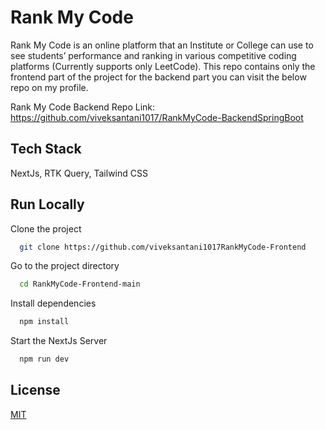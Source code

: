 
# Rank My Code

Rank My Code is an online platform that an Institute or College can use to see
students’ performance and ranking in various competitive coding platforms (Currently supports only LeetCode). This repo contains only the frontend part of the project for the backend part you can visit the below repo on my profile. 

Rank My Code Backend Repo Link: https://github.com/viveksantani1017/RankMyCode-BackendSpringBoot


## Tech Stack

NextJs, RTK Query, Tailwind CSS


## Run Locally

Clone the project

```bash
  git clone https://github.com/viveksantani1017RankMyCode-Frontend
```

Go to the project directory

```bash
  cd RankMyCode-Frontend-main
```

Install dependencies

```bash
  npm install
```

Start the NextJs Server

```bash
  npm run dev

```



## License

[MIT](https://choosealicense.com/licenses/mit/)

